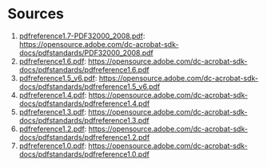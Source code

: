 # Sources

1. [pdfreference1.7-PDF32000_2008.pdf](pdfreference1.7-PDF32000_2008.pdf): https://opensource.adobe.com/dc-acrobat-sdk-docs/pdfstandards/PDF32000_2008.pdf
2. [pdfreference1.6.pdf](pdfreference1.6.pdf): https://opensource.adobe.com/dc-acrobat-sdk-docs/pdfstandards/pdfreference1.6.pdf
3. [pdfreference1.5_v6.pdf](pdfreference1.5_v6.pdf): https://opensource.adobe.com/dc-acrobat-sdk-docs/pdfstandards/pdfreference1.5_v6.pdf
4. [pdfreference1.4.pdf](pdfreference1.4.pdf): https://opensource.adobe.com/dc-acrobat-sdk-docs/pdfstandards/pdfreference1.4.pdf
5. [pdfreference1.3.pdf](pdfreference1.3.pdf): https://opensource.adobe.com/dc-acrobat-sdk-docs/pdfstandards/pdfreference1.3.pdf
6. [pdfreference1.2.pdf](pdfreference1.2.pdf): https://opensource.adobe.com/dc-acrobat-sdk-docs/pdfstandards/pdfreference1.2.pdf
7. [pdfreference1.0.pdf](pdfreference1.0.pdf): https://opensource.adobe.com/dc-acrobat-sdk-docs/pdfstandards/pdfreference1.0.pdf
